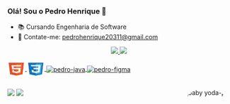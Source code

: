 ### Olá! Sou o Pedro Henrique 👋

- 📚 Cursando Engenharia de Software
- 💬 Contate-me: pedrohenrique20311@gmail.com


<div align="center">
  <a href="https://github.com/Pedro-Henriquee/">
  <img height="180em" src="https://github-readme-stats.vercel.app/api?username=Pedro-Henriquee&show_icons=true&theme=dark&include_all_commits=true&count_private=true"/>
  <img height="180em" src="https://github-readme-stats.vercel.app/api/top-langs/?username=Pedro-Henriquee&layout=compact&langs_count=7&theme=dark"/>
</div>

<div> 
<div style="display: inline_block"><br>
  <img align="center" alt="pedro-HTML" height="30" width="40" src="https://raw.githubusercontent.com/devicons/devicon/master/icons/html5/html5-original.svg">
  <img align="center" alt="pedro-CSS" height="30" width="40" src="https://raw.githubusercontent.com/devicons/devicon/master/icons/css3/css3-original.svg">
  <img align="center" alt="pedro-java" height="40" width="50" src="https://cdn.jsdelivr.net/gh/devicons/devicon/icons/java/java-original-wordmark.svg">
   <img align="center" alt="pedro-figma" height="30" width="30" src="https://cdn.jsdelivr.net/gh/devicons/devicon/icons/figma/figma-original.svg" />

</div>

##

<div> 
 
 	
  <a href = "mailto:pedrhenrique20311@gmail.com"><img src="https://img.shields.io/badge/-Gmail-%23333?style=for-the-badge&logo=gmail&logoColor=white" target="_blank"></a>
  <a href="https://www.linkedin.com/in/pedro-henrique-129555250/" target="_blank"><img src="https://img.shields.io/badge/-LinkedIn-%230077B5?style=for-the-badge&logo=linkedin&logoColor=white" target="_blank"></a> 
   <img align="right" alt="baby yoda-pic" height="150" style="border-radius:50px;" src="https://pbs.twimg.com/media/FU-omyUX0AAu2jX.jpg">
   
          

  
  </div>

  
